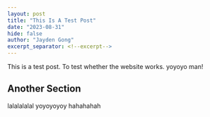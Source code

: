 ```yaml
---
layout: post
title: "This Is A Test Post"
date: "2023-08-31"
hide: false
author: "Jayden Gong"
excerpt_separator: <!--excerpt-->
---
```


This is a test post.
To test whether the website works.
yoyoyo man!

<!--excerpt-->

## Another Section

lalalalalal yoyoyoyoy
hahahahah

